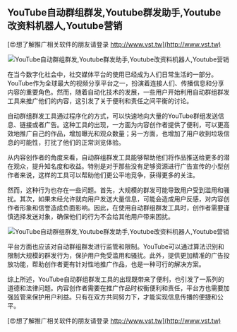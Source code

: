 ## **YouTube自动群组群发,Youtube群发助手,Youtube改资料机器人,Youtube营销**

[😍想了解推广相关软件的朋友请登录 http://www.vst.tw](http://www.vst.tw)

 <center><img src="https://vst.tw/MP4/tuiguang/png/6.png" alt="YouTube自动群组群发,Youtube群发助手,Youtube改资料机器人,Youtube营销"></center>

在当今数字化社会中，社交媒体平台的使用已经成为人们日常生活的一部分。YouTube作为全球最大的视频分享平台之一，扮演着连接人们、传播信息和分享内容的重要角色。然而，随着自动化技术的发展，一些用户开始利用自动群组群发工具来推广他们的内容，这引发了关于便利和责任之间平衡的讨论。

自动群组群发工具通过程序化的方式，可以快速地向大量的YouTube群组发送信息、链接或者广告。这种工具的出现，一方面为内容创作者提供了便利，可以更高效地推广自己的作品，增加曝光和观众数量；另一方面，也增加了用户收到垃圾信息的可能性，打扰了他们的正常浏览体验。

从内容创作者的角度来看，自动群组群发工具能够帮助他们将作品推送给更多的潜在观众，提升知名度和收益。特别是对于那些没有足够资源进行广告宣传的小型创作者来说，这样的工具可以帮助他们更公平地竞争，获得更多的关注。

然而，这种行为也存在一些问题。首先，大规模的群发可能导致用户受到滥用和骚扰。其次，如果未经允许就向用户发送大量信息，可能会造成用户反感，对内容创作者形象和信誉造成负面影响。因此，在使用自动群组群发工具时，创作者需要谨慎选择发送对象，确保他们的行为不会给其他用户带来困扰。

 <center><img src="https://vst.tw/MP4/tuiguang/png/4.png" alt="YouTube自动群组群发,Youtube群发助手,Youtube改资料机器人,Youtube营销"></center>

平台方面也应该对自动群组群发进行监管和限制。YouTube可以通过算法识别和限制大规模的群发行为，保护用户免受滥用和骚扰。此外，提供更加精准的广告投放功能，帮助创作者更有针对性地推广作品，也是一种可行的解决方案。

综上所述，YouTube自动群组群发工具的出现既带来了便利，也引发了一系列的道德和法律问题。内容创作者需要在推广作品时权衡便利和责任，平台方也需要加强监管来保护用户利益。只有在双方共同努力下，才能实现信息传播的便捷和公平。

[😍想了解推广相关软件的朋友请登录 http://www.vst.tw](http://www.vst.tw)



